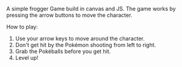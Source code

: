A simple frogger Game build in canvas and JS. The game works by pressing the arrow buttons to move the character.

How to play:
1. Use your arrow keys to move around the character.
2. Don't get hit by the Pokémon shooting from left to right.
3. Grab the Pokéballs before you get hit.
4. Level up!
